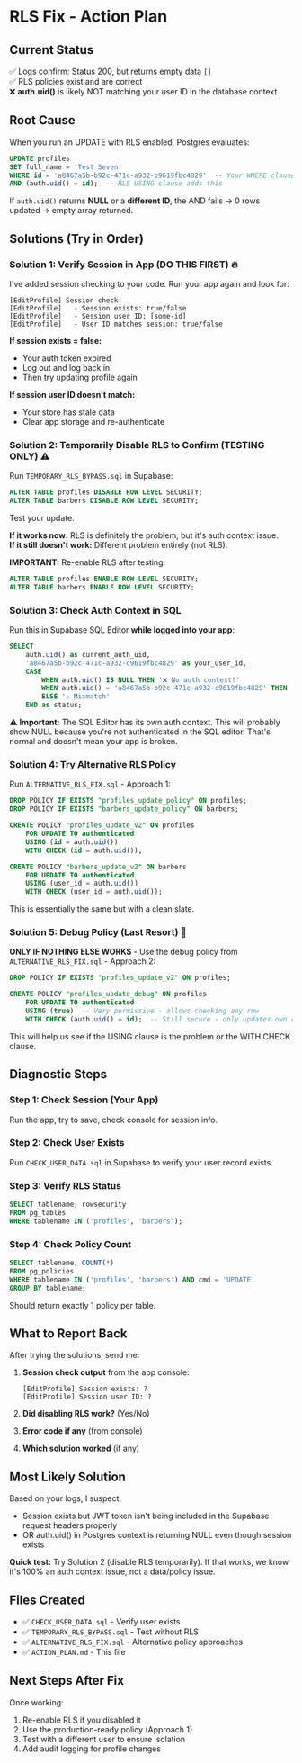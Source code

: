 # RLS Fix - Action Plan

## Current Status
✅ Logs confirm: Status 200, but returns empty data `[]`  
✅ RLS policies exist and are correct  
❌ **auth.uid()** is likely NOT matching your user ID in the database context

## Root Cause
When you run an UPDATE with RLS enabled, Postgres evaluates:
```sql
UPDATE profiles 
SET full_name = 'Test Seven' 
WHERE id = 'a8467a5b-b92c-471c-a932-c9619fbc4829'  -- Your WHERE clause
AND (auth.uid() = id);  -- RLS USING clause adds this
```

If `auth.uid()` returns **NULL** or a **different ID**, the AND fails → 0 rows updated → empty array returned.

## Solutions (Try in Order)

### Solution 1: Verify Session in App (DO THIS FIRST) 🔥

I've added session checking to your code. Run your app again and look for:
```
[EditProfile] Session check:
[EditProfile]   - Session exists: true/false
[EditProfile]   - Session user ID: [some-id]
[EditProfile]   - User ID matches session: true/false
```

**If session exists = false:**
- Your auth token expired
- Log out and log back in
- Then try updating profile again

**If session user ID doesn't match:**
- Your store has stale data
- Clear app storage and re-authenticate

### Solution 2: Temporarily Disable RLS to Confirm (TESTING ONLY) ⚠️

Run `TEMPORARY_RLS_BYPASS.sql` in Supabase:
```sql
ALTER TABLE profiles DISABLE ROW LEVEL SECURITY;
ALTER TABLE barbers DISABLE ROW LEVEL SECURITY;
```

Test your update. 

**If it works now:** RLS is definitely the problem, but it's auth context issue.  
**If it still doesn't work:** Different problem entirely (not RLS).

**IMPORTANT:** Re-enable RLS after testing:
```sql
ALTER TABLE profiles ENABLE ROW LEVEL SECURITY;
ALTER TABLE barbers ENABLE ROW LEVEL SECURITY;
```

### Solution 3: Check Auth Context in SQL

Run this in Supabase SQL Editor **while logged into your app**:
```sql
SELECT 
    auth.uid() as current_auth_uid,
    'a8467a5b-b92c-471c-a932-c9619fbc4829' as your_user_id,
    CASE 
        WHEN auth.uid() IS NULL THEN '❌ No auth context!'
        WHEN auth.uid() = 'a8467a5b-b92c-471c-a932-c9619fbc4829' THEN '✅ Match!'
        ELSE '⚠️ Mismatch'
    END as status;
```

**⚠️ Important:** The SQL Editor has its own auth context. This will probably show NULL because you're not authenticated in the SQL editor. That's normal and doesn't mean your app is broken.

### Solution 4: Try Alternative RLS Policy

Run `ALTERNATIVE_RLS_FIX.sql` - Approach 1:
```sql
DROP POLICY IF EXISTS "profiles_update_policy" ON profiles;
DROP POLICY IF EXISTS "barbers_update_policy" ON barbers;

CREATE POLICY "profiles_update_v2" ON profiles
    FOR UPDATE TO authenticated
    USING (id = auth.uid())
    WITH CHECK (id = auth.uid());

CREATE POLICY "barbers_update_v2" ON barbers
    FOR UPDATE TO authenticated
    USING (user_id = auth.uid())
    WITH CHECK (user_id = auth.uid());
```

This is essentially the same but with a clean slate.

### Solution 5: Debug Policy (Last Resort) 🚨

**ONLY IF NOTHING ELSE WORKS** - Use the debug policy from `ALTERNATIVE_RLS_FIX.sql` - Approach 2:

```sql
DROP POLICY IF EXISTS "profiles_update_v2" ON profiles;

CREATE POLICY "profiles_update_debug" ON profiles
    FOR UPDATE TO authenticated
    USING (true)  -- Very permissive - allows checking any row
    WITH CHECK (auth.uid() = id);  -- Still secure - only updates own record
```

This will help us see if the USING clause is the problem or the WITH CHECK clause.

## Diagnostic Steps

### Step 1: Check Session (Your App)
Run the app, try to save, check console for session info.

### Step 2: Check User Exists
Run `CHECK_USER_DATA.sql` in Supabase to verify your user record exists.

### Step 3: Verify RLS Status
```sql
SELECT tablename, rowsecurity 
FROM pg_tables 
WHERE tablename IN ('profiles', 'barbers');
```

### Step 4: Check Policy Count
```sql
SELECT tablename, COUNT(*) 
FROM pg_policies 
WHERE tablename IN ('profiles', 'barbers') AND cmd = 'UPDATE'
GROUP BY tablename;
```
Should return exactly 1 policy per table.

## What to Report Back

After trying the solutions, send me:

1. **Session check output** from the app console:
   ```
   [EditProfile] Session exists: ?
   [EditProfile] Session user ID: ?
   ```

2. **Did disabling RLS work?** (Yes/No)

3. **Error code if any** (from console)

4. **Which solution worked** (if any)

## Most Likely Solution

Based on your logs, I suspect:
- Session exists but JWT token isn't being included in the Supabase request headers properly
- OR auth.uid() in Postgres context is returning NULL even though session exists

**Quick test:** Try Solution 2 (disable RLS temporarily). If that works, we know it's 100% an auth context issue, not a data/policy issue.

## Files Created
- ✅ `CHECK_USER_DATA.sql` - Verify user exists
- ✅ `TEMPORARY_RLS_BYPASS.sql` - Test without RLS
- ✅ `ALTERNATIVE_RLS_FIX.sql` - Alternative policy approaches
- ✅ `ACTION_PLAN.md` - This file

## Next Steps After Fix
Once working:
1. Re-enable RLS if you disabled it
2. Use the production-ready policy (Approach 1)
3. Test with a different user to ensure isolation
4. Add audit logging for profile changes
